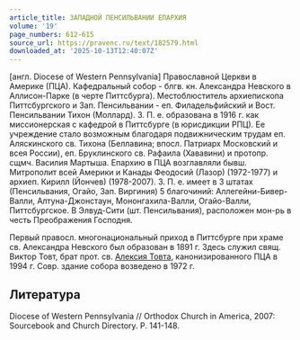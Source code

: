 ```yaml
---
article_title: ЗАПАДНОЙ ПЕНСИЛЬВАНИИ ЕПАРХИЯ
volume: '19'
page_numbers: 612-615
source_url: https://pravenc.ru/text/182579.html
downloaded_at: '2025-10-13T12:40:07Z'
---
```


[англ. Diocese of Western Pennsylvania] Православной Церкви в Америке (ПЦА). Кафедральный собор - блгв. кн. Александра Невского в Аллисон-Парке (в черте Питтсбурга). Местоблюститель архиепископа Питтсбургского и Зап. Пенсильвании - еп. Филадельфийский и Вост. Пенсильвании Тихон (Моллард). З. П. е. образована в 1916 г. как миссионерская с кафедрой в Питтсбурге (в юрисдикции РПЦ). Ее учреждение стало возможным благодаря подвижническим трудам еп. Аляскинского св. Тихона (Беллавина; впосл. Патриарх Московский и всея России), еп. Бруклинского св. Рафаила (Хававини) и протопр. сщмч. Василия Мартыша. Епархию в ПЦА возглавляли бывш. Митрополит всей Америки и Канады Феодосий (Лазор) (1972-1977) и архиеп. Кирилл (Йончев) (1978-2007). З. П. е. имеет в 3 штатах (Пенсильвания, Огайо, Зап. Виргиния) 5 благочиний: Аллегейни-Бивер-Валли, Алтуна-Джонстаун, Мононгахила-Валли, Огайо-Валли, Питтсбургское. В Элвуд-Сити (шт. Пенсильвания), расположен мон-рь в честь Преображения Господня.

Первый правосл. многонациональный приход в Питтсбурге при храме св. Александра Невского был образован в 1891 г. Здесь служил свящ. Виктор Товт, брат прот. св. [Алексия Товта](<https://pravenc.ru/text/Алексия Товта.html>), канонизированного ПЦА в 1994 г. Совр. здание собора возведено в 1972 г.

## Литература

Diocese of Western Pennsylvania // Orthodox Church in America, 2007: Sourcebook and Church Directory. P. 141-148.
